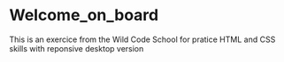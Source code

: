 # Welcome_on_board

This is an exercice from the Wild Code School for pratice HTML and CSS skills with reponsive desktop version